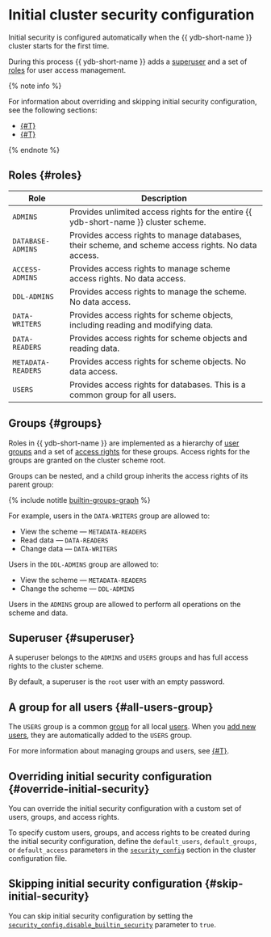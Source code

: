 # Initial cluster security configuration

Initial security is configured automatically when the {{ ydb-short-name }} cluster starts for the first time.

During this process {{ ydb-short-name }} adds a [superuser](#superuser) and a set of [roles](#roles) for user access management.

{% note info %}

For information about overriding and skipping initial security configuration, see the following sections:

- [{#T}](#skip-initial-security)
- [{#T}](#override-initial-security)

{% endnote %}

## Roles {#roles}

| Role              | Description |
|------------------|-------------|
| `ADMINS`        | Provides unlimited access rights for the entire {{ ydb-short-name }} cluster scheme. |
| `DATABASE-ADMINS` | Provides access rights to manage databases, their scheme, and scheme access rights. No data access. |
| `ACCESS-ADMINS`  | Provides access rights to manage scheme access rights. No data access. |
| `DDL-ADMINS`    | Provides access rights to manage the scheme. No data access. |
| `DATA-WRITERS`  | Provides access rights for scheme objects, including reading and modifying data. |
| `DATA-READERS`  | Provides access rights for scheme objects and reading data. |
| `METADATA-READERS` | Provides access rights for scheme objects. No data access. |
| `USERS`         | Provides access rights for databases. This is a common group for all users. |

## Groups {#groups}

Roles in {{ ydb-short-name }} are implemented as a hierarchy of [user](../concepts/glossary.md#access-user) [groups](./authorization.md#group) and a set of [access rights](./authorization.md#right) for these groups. Access rights for the groups are granted on the cluster scheme root.

Groups can be nested, and a child group inherits the access rights of its parent group:

{% include notitle [builtin-groups-graph](../_includes/builtin-groups-graph.md) %}

For example, users in the `DATA-WRITERS` group are allowed to:

- View the scheme — `METADATA-READERS`
- Read data — `DATA-READERS`
- Change data — `DATA-WRITERS`

Users in the `DDL-ADMINS` group are allowed to:

- View the scheme — `METADATA-READERS`
- Change the scheme — `DDL-ADMINS`

Users in the `ADMINS` group are allowed to perform all operations on the scheme and data.

## Superuser {#superuser}

A superuser belongs to the `ADMINS` and `USERS` groups and has full access rights to the cluster scheme.

By default, a superuser is the `root` user with an empty password.

## A group for all users {#all-users-group}

The `USERS` group is a common [group](../concepts/glossary.md#access-group) for all local [users](../concepts/glossary.md#access-user). When you [add new users](./authorization.md#user), they are automatically added to the `USERS` group.

For more information about managing groups and users, see [{#T}](../security/authorization.md).

## Overriding initial security configuration {#override-initial-security}

You can override the initial security configuration with a custom set of users, groups, and access rights.

To specify custom users, groups, and access rights to be created during the initial security configuration, define the `default_users`, `default_groups`, or `default_access` parameters in the [`security_config`](../reference/configuration/security_config.md#security-bootstrap) section in the cluster configuration file.

## Skipping initial security configuration {#skip-initial-security}

You can skip initial security configuration by setting the [`security_config.disable_builtin_security`](../reference/configuration/index.md#domains-config) parameter to `true`.